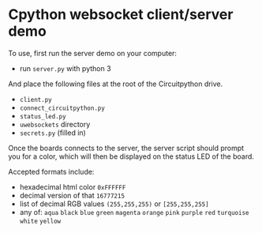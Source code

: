 # Cpython websocket client/server demo

To use, first run the server demo on your computer:

-	run `server.py` with python 3

And place the following files at the root of the Circuitpython drive.

-	`client.py`
-	`connect_circuitpython.py`
-	`status_led.py`
-	`uwebsockets` directory
-	`secrets.py` (filled in)

Once the boards connects to the server, the server script should prompt you for a color, which will then be displayed on the status LED of the board.

Accepted formats include:

-	hexadecimal html color `0xFFFFFF`
-	decimal version of that `16777215`
-	list of decimal RGB values `(255,255,255)` or `[255,255,255]`
-	any of: `aqua` `black` `blue` `green` `magenta` `orange` `pink` `purple` `red` `turquoise` `white` `yellow`
